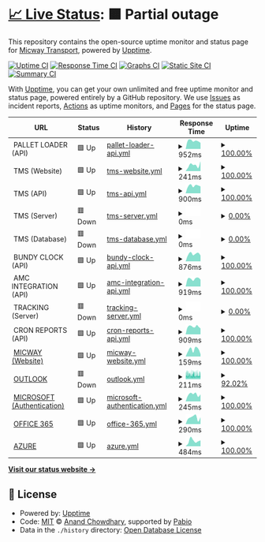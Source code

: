 # [📈 Live Status](https://status.micway.com.au): <!--live status--> **🟧 Partial outage**

This repository contains the open-source uptime monitor and status page for [Micway Transport](https://status.micway.com.au), powered by [Upptime](https://github.com/upptime/upptime).

[![Uptime CI](https://github.com/micway/healthcheck/workflows/Uptime%20CI/badge.svg)](https://github.com/micway/healthcheck/actions?query=workflow%3A%22Uptime+CI%22)
[![Response Time CI](https://github.com/micway/healthcheck/workflows/Response%20Time%20CI/badge.svg)](https://github.com/micway/healthcheck/actions?query=workflow%3A%22Response+Time+CI%22)
[![Graphs CI](https://github.com/micway/healthcheck/workflows/Graphs%20CI/badge.svg)](https://github.com/micway/healthcheck/actions?query=workflow%3A%22Graphs+CI%22)
[![Static Site CI](https://github.com/micway/healthcheck/workflows/Static%20Site%20CI/badge.svg)](https://github.com/micway/healthcheck/actions?query=workflow%3A%22Static+Site+CI%22)
[![Summary CI](https://github.com/micway/healthcheck/workflows/Summary%20CI/badge.svg)](https://github.com/micway/healthcheck/actions?query=workflow%3A%22Summary+CI%22)

With [Upptime](https://upptime.js.org), you can get your own unlimited and free uptime monitor and status page, powered entirely by a GitHub repository. We use [Issues](https://github.com/micway/healthcheck/issues) as incident reports, [Actions](https://github.com/micway/healthcheck/actions) as uptime monitors, and [Pages](https://status.micway.com.au) for the status page.

<!--start: status pages-->
<!-- This summary is generated by Upptime (https://github.com/upptime/upptime) -->
<!-- Do not edit this manually, your changes will be overwritten -->
<!-- prettier-ignore -->
| URL | Status | History | Response Time | Uptime |
| --- | ------ | ------- | ------------- | ------ |
| <img alt="" src="https://icons.duckduckgo.com/ip3/null.ico" height="13"> PALLET LOADER (API) | 🟩 Up | [pallet-loader-api.yml](https://github.com/micway/healthcheck/commits/HEAD/history/pallet-loader-api.yml) | <details><summary><img alt="Response time graph" src="./graphs/pallet-loader-api/response-time-week.png" height="20"> 952ms</summary><br><a href="https://status.micway.com.au/history/pallet-loader-api"><img alt="Response time 1202" src="https://img.shields.io/endpoint?url=https%3A%2F%2Fraw.githubusercontent.com%2Fmicway%2Fhealthcheck%2FHEAD%2Fapi%2Fpallet-loader-api%2Fresponse-time.json"></a><br><a href="https://status.micway.com.au/history/pallet-loader-api"><img alt="24-hour response time 723" src="https://img.shields.io/endpoint?url=https%3A%2F%2Fraw.githubusercontent.com%2Fmicway%2Fhealthcheck%2FHEAD%2Fapi%2Fpallet-loader-api%2Fresponse-time-day.json"></a><br><a href="https://status.micway.com.au/history/pallet-loader-api"><img alt="7-day response time 952" src="https://img.shields.io/endpoint?url=https%3A%2F%2Fraw.githubusercontent.com%2Fmicway%2Fhealthcheck%2FHEAD%2Fapi%2Fpallet-loader-api%2Fresponse-time-week.json"></a><br><a href="https://status.micway.com.au/history/pallet-loader-api"><img alt="30-day response time 941" src="https://img.shields.io/endpoint?url=https%3A%2F%2Fraw.githubusercontent.com%2Fmicway%2Fhealthcheck%2FHEAD%2Fapi%2Fpallet-loader-api%2Fresponse-time-month.json"></a><br><a href="https://status.micway.com.au/history/pallet-loader-api"><img alt="1-year response time 1202" src="https://img.shields.io/endpoint?url=https%3A%2F%2Fraw.githubusercontent.com%2Fmicway%2Fhealthcheck%2FHEAD%2Fapi%2Fpallet-loader-api%2Fresponse-time-year.json"></a></details> | <details><summary><a href="https://status.micway.com.au/history/pallet-loader-api">100.00%</a></summary><a href="https://status.micway.com.au/history/pallet-loader-api"><img alt="All-time uptime 100.00%" src="https://img.shields.io/endpoint?url=https%3A%2F%2Fraw.githubusercontent.com%2Fmicway%2Fhealthcheck%2FHEAD%2Fapi%2Fpallet-loader-api%2Fuptime.json"></a><br><a href="https://status.micway.com.au/history/pallet-loader-api"><img alt="24-hour uptime 100.00%" src="https://img.shields.io/endpoint?url=https%3A%2F%2Fraw.githubusercontent.com%2Fmicway%2Fhealthcheck%2FHEAD%2Fapi%2Fpallet-loader-api%2Fuptime-day.json"></a><br><a href="https://status.micway.com.au/history/pallet-loader-api"><img alt="7-day uptime 100.00%" src="https://img.shields.io/endpoint?url=https%3A%2F%2Fraw.githubusercontent.com%2Fmicway%2Fhealthcheck%2FHEAD%2Fapi%2Fpallet-loader-api%2Fuptime-week.json"></a><br><a href="https://status.micway.com.au/history/pallet-loader-api"><img alt="30-day uptime 100.00%" src="https://img.shields.io/endpoint?url=https%3A%2F%2Fraw.githubusercontent.com%2Fmicway%2Fhealthcheck%2FHEAD%2Fapi%2Fpallet-loader-api%2Fuptime-month.json"></a><br><a href="https://status.micway.com.au/history/pallet-loader-api"><img alt="1-year uptime 100.00%" src="https://img.shields.io/endpoint?url=https%3A%2F%2Fraw.githubusercontent.com%2Fmicway%2Fhealthcheck%2FHEAD%2Fapi%2Fpallet-loader-api%2Fuptime-year.json"></a></details>
| <img alt="" src="https://icons.duckduckgo.com/ip3/null.ico" height="13"> TMS (Website) | 🟩 Up | [tms-website.yml](https://github.com/micway/healthcheck/commits/HEAD/history/tms-website.yml) | <details><summary><img alt="Response time graph" src="./graphs/tms-website/response-time-week.png" height="20"> 241ms</summary><br><a href="https://status.micway.com.au/history/tms-website"><img alt="Response time 231" src="https://img.shields.io/endpoint?url=https%3A%2F%2Fraw.githubusercontent.com%2Fmicway%2Fhealthcheck%2FHEAD%2Fapi%2Ftms-website%2Fresponse-time.json"></a><br><a href="https://status.micway.com.au/history/tms-website"><img alt="24-hour response time 389" src="https://img.shields.io/endpoint?url=https%3A%2F%2Fraw.githubusercontent.com%2Fmicway%2Fhealthcheck%2FHEAD%2Fapi%2Ftms-website%2Fresponse-time-day.json"></a><br><a href="https://status.micway.com.au/history/tms-website"><img alt="7-day response time 241" src="https://img.shields.io/endpoint?url=https%3A%2F%2Fraw.githubusercontent.com%2Fmicway%2Fhealthcheck%2FHEAD%2Fapi%2Ftms-website%2Fresponse-time-week.json"></a><br><a href="https://status.micway.com.au/history/tms-website"><img alt="30-day response time 225" src="https://img.shields.io/endpoint?url=https%3A%2F%2Fraw.githubusercontent.com%2Fmicway%2Fhealthcheck%2FHEAD%2Fapi%2Ftms-website%2Fresponse-time-month.json"></a><br><a href="https://status.micway.com.au/history/tms-website"><img alt="1-year response time 231" src="https://img.shields.io/endpoint?url=https%3A%2F%2Fraw.githubusercontent.com%2Fmicway%2Fhealthcheck%2FHEAD%2Fapi%2Ftms-website%2Fresponse-time-year.json"></a></details> | <details><summary><a href="https://status.micway.com.au/history/tms-website">100.00%</a></summary><a href="https://status.micway.com.au/history/tms-website"><img alt="All-time uptime 100.00%" src="https://img.shields.io/endpoint?url=https%3A%2F%2Fraw.githubusercontent.com%2Fmicway%2Fhealthcheck%2FHEAD%2Fapi%2Ftms-website%2Fuptime.json"></a><br><a href="https://status.micway.com.au/history/tms-website"><img alt="24-hour uptime 100.00%" src="https://img.shields.io/endpoint?url=https%3A%2F%2Fraw.githubusercontent.com%2Fmicway%2Fhealthcheck%2FHEAD%2Fapi%2Ftms-website%2Fuptime-day.json"></a><br><a href="https://status.micway.com.au/history/tms-website"><img alt="7-day uptime 100.00%" src="https://img.shields.io/endpoint?url=https%3A%2F%2Fraw.githubusercontent.com%2Fmicway%2Fhealthcheck%2FHEAD%2Fapi%2Ftms-website%2Fuptime-week.json"></a><br><a href="https://status.micway.com.au/history/tms-website"><img alt="30-day uptime 100.00%" src="https://img.shields.io/endpoint?url=https%3A%2F%2Fraw.githubusercontent.com%2Fmicway%2Fhealthcheck%2FHEAD%2Fapi%2Ftms-website%2Fuptime-month.json"></a><br><a href="https://status.micway.com.au/history/tms-website"><img alt="1-year uptime 100.00%" src="https://img.shields.io/endpoint?url=https%3A%2F%2Fraw.githubusercontent.com%2Fmicway%2Fhealthcheck%2FHEAD%2Fapi%2Ftms-website%2Fuptime-year.json"></a></details>
| <img alt="" src="https://icons.duckduckgo.com/ip3/null.ico" height="13"> TMS (API) | 🟩 Up | [tms-api.yml](https://github.com/micway/healthcheck/commits/HEAD/history/tms-api.yml) | <details><summary><img alt="Response time graph" src="./graphs/tms-api/response-time-week.png" height="20"> 900ms</summary><br><a href="https://status.micway.com.au/history/tms-api"><img alt="Response time 1113" src="https://img.shields.io/endpoint?url=https%3A%2F%2Fraw.githubusercontent.com%2Fmicway%2Fhealthcheck%2FHEAD%2Fapi%2Ftms-api%2Fresponse-time.json"></a><br><a href="https://status.micway.com.au/history/tms-api"><img alt="24-hour response time 825" src="https://img.shields.io/endpoint?url=https%3A%2F%2Fraw.githubusercontent.com%2Fmicway%2Fhealthcheck%2FHEAD%2Fapi%2Ftms-api%2Fresponse-time-day.json"></a><br><a href="https://status.micway.com.au/history/tms-api"><img alt="7-day response time 900" src="https://img.shields.io/endpoint?url=https%3A%2F%2Fraw.githubusercontent.com%2Fmicway%2Fhealthcheck%2FHEAD%2Fapi%2Ftms-api%2Fresponse-time-week.json"></a><br><a href="https://status.micway.com.au/history/tms-api"><img alt="30-day response time 1076" src="https://img.shields.io/endpoint?url=https%3A%2F%2Fraw.githubusercontent.com%2Fmicway%2Fhealthcheck%2FHEAD%2Fapi%2Ftms-api%2Fresponse-time-month.json"></a><br><a href="https://status.micway.com.au/history/tms-api"><img alt="1-year response time 1113" src="https://img.shields.io/endpoint?url=https%3A%2F%2Fraw.githubusercontent.com%2Fmicway%2Fhealthcheck%2FHEAD%2Fapi%2Ftms-api%2Fresponse-time-year.json"></a></details> | <details><summary><a href="https://status.micway.com.au/history/tms-api">100.00%</a></summary><a href="https://status.micway.com.au/history/tms-api"><img alt="All-time uptime 99.98%" src="https://img.shields.io/endpoint?url=https%3A%2F%2Fraw.githubusercontent.com%2Fmicway%2Fhealthcheck%2FHEAD%2Fapi%2Ftms-api%2Fuptime.json"></a><br><a href="https://status.micway.com.au/history/tms-api"><img alt="24-hour uptime 100.00%" src="https://img.shields.io/endpoint?url=https%3A%2F%2Fraw.githubusercontent.com%2Fmicway%2Fhealthcheck%2FHEAD%2Fapi%2Ftms-api%2Fuptime-day.json"></a><br><a href="https://status.micway.com.au/history/tms-api"><img alt="7-day uptime 100.00%" src="https://img.shields.io/endpoint?url=https%3A%2F%2Fraw.githubusercontent.com%2Fmicway%2Fhealthcheck%2FHEAD%2Fapi%2Ftms-api%2Fuptime-week.json"></a><br><a href="https://status.micway.com.au/history/tms-api"><img alt="30-day uptime 100.00%" src="https://img.shields.io/endpoint?url=https%3A%2F%2Fraw.githubusercontent.com%2Fmicway%2Fhealthcheck%2FHEAD%2Fapi%2Ftms-api%2Fuptime-month.json"></a><br><a href="https://status.micway.com.au/history/tms-api"><img alt="1-year uptime 99.98%" src="https://img.shields.io/endpoint?url=https%3A%2F%2Fraw.githubusercontent.com%2Fmicway%2Fhealthcheck%2FHEAD%2Fapi%2Ftms-api%2Fuptime-year.json"></a></details>
| <img alt="" src="https://icons.duckduckgo.com/ip3/null.ico" height="13"> TMS (Server) | 🟥 Down | [tms-server.yml](https://github.com/micway/healthcheck/commits/HEAD/history/tms-server.yml) | <details><summary><img alt="Response time graph" src="./graphs/tms-server/response-time-week.png" height="20"> 0ms</summary><br><a href="https://status.micway.com.au/history/tms-server"><img alt="Response time 0" src="https://img.shields.io/endpoint?url=https%3A%2F%2Fraw.githubusercontent.com%2Fmicway%2Fhealthcheck%2FHEAD%2Fapi%2Ftms-server%2Fresponse-time.json"></a><br><a href="https://status.micway.com.au/history/tms-server"><img alt="24-hour response time 0" src="https://img.shields.io/endpoint?url=https%3A%2F%2Fraw.githubusercontent.com%2Fmicway%2Fhealthcheck%2FHEAD%2Fapi%2Ftms-server%2Fresponse-time-day.json"></a><br><a href="https://status.micway.com.au/history/tms-server"><img alt="7-day response time 0" src="https://img.shields.io/endpoint?url=https%3A%2F%2Fraw.githubusercontent.com%2Fmicway%2Fhealthcheck%2FHEAD%2Fapi%2Ftms-server%2Fresponse-time-week.json"></a><br><a href="https://status.micway.com.au/history/tms-server"><img alt="30-day response time 0" src="https://img.shields.io/endpoint?url=https%3A%2F%2Fraw.githubusercontent.com%2Fmicway%2Fhealthcheck%2FHEAD%2Fapi%2Ftms-server%2Fresponse-time-month.json"></a><br><a href="https://status.micway.com.au/history/tms-server"><img alt="1-year response time 0" src="https://img.shields.io/endpoint?url=https%3A%2F%2Fraw.githubusercontent.com%2Fmicway%2Fhealthcheck%2FHEAD%2Fapi%2Ftms-server%2Fresponse-time-year.json"></a></details> | <details><summary><a href="https://status.micway.com.au/history/tms-server">0.00%</a></summary><a href="https://status.micway.com.au/history/tms-server"><img alt="All-time uptime 0.00%" src="https://img.shields.io/endpoint?url=https%3A%2F%2Fraw.githubusercontent.com%2Fmicway%2Fhealthcheck%2FHEAD%2Fapi%2Ftms-server%2Fuptime.json"></a><br><a href="https://status.micway.com.au/history/tms-server"><img alt="24-hour uptime 0.00%" src="https://img.shields.io/endpoint?url=https%3A%2F%2Fraw.githubusercontent.com%2Fmicway%2Fhealthcheck%2FHEAD%2Fapi%2Ftms-server%2Fuptime-day.json"></a><br><a href="https://status.micway.com.au/history/tms-server"><img alt="7-day uptime 0.00%" src="https://img.shields.io/endpoint?url=https%3A%2F%2Fraw.githubusercontent.com%2Fmicway%2Fhealthcheck%2FHEAD%2Fapi%2Ftms-server%2Fuptime-week.json"></a><br><a href="https://status.micway.com.au/history/tms-server"><img alt="30-day uptime 0.00%" src="https://img.shields.io/endpoint?url=https%3A%2F%2Fraw.githubusercontent.com%2Fmicway%2Fhealthcheck%2FHEAD%2Fapi%2Ftms-server%2Fuptime-month.json"></a><br><a href="https://status.micway.com.au/history/tms-server"><img alt="1-year uptime 0.00%" src="https://img.shields.io/endpoint?url=https%3A%2F%2Fraw.githubusercontent.com%2Fmicway%2Fhealthcheck%2FHEAD%2Fapi%2Ftms-server%2Fuptime-year.json"></a></details>
| <img alt="" src="https://icons.duckduckgo.com/ip3/null.ico" height="13"> TMS (Database) | 🟥 Down | [tms-database.yml](https://github.com/micway/healthcheck/commits/HEAD/history/tms-database.yml) | <details><summary><img alt="Response time graph" src="./graphs/tms-database/response-time-week.png" height="20"> 0ms</summary><br><a href="https://status.micway.com.au/history/tms-database"><img alt="Response time 0" src="https://img.shields.io/endpoint?url=https%3A%2F%2Fraw.githubusercontent.com%2Fmicway%2Fhealthcheck%2FHEAD%2Fapi%2Ftms-database%2Fresponse-time.json"></a><br><a href="https://status.micway.com.au/history/tms-database"><img alt="24-hour response time 0" src="https://img.shields.io/endpoint?url=https%3A%2F%2Fraw.githubusercontent.com%2Fmicway%2Fhealthcheck%2FHEAD%2Fapi%2Ftms-database%2Fresponse-time-day.json"></a><br><a href="https://status.micway.com.au/history/tms-database"><img alt="7-day response time 0" src="https://img.shields.io/endpoint?url=https%3A%2F%2Fraw.githubusercontent.com%2Fmicway%2Fhealthcheck%2FHEAD%2Fapi%2Ftms-database%2Fresponse-time-week.json"></a><br><a href="https://status.micway.com.au/history/tms-database"><img alt="30-day response time 0" src="https://img.shields.io/endpoint?url=https%3A%2F%2Fraw.githubusercontent.com%2Fmicway%2Fhealthcheck%2FHEAD%2Fapi%2Ftms-database%2Fresponse-time-month.json"></a><br><a href="https://status.micway.com.au/history/tms-database"><img alt="1-year response time 0" src="https://img.shields.io/endpoint?url=https%3A%2F%2Fraw.githubusercontent.com%2Fmicway%2Fhealthcheck%2FHEAD%2Fapi%2Ftms-database%2Fresponse-time-year.json"></a></details> | <details><summary><a href="https://status.micway.com.au/history/tms-database">0.00%</a></summary><a href="https://status.micway.com.au/history/tms-database"><img alt="All-time uptime 0.00%" src="https://img.shields.io/endpoint?url=https%3A%2F%2Fraw.githubusercontent.com%2Fmicway%2Fhealthcheck%2FHEAD%2Fapi%2Ftms-database%2Fuptime.json"></a><br><a href="https://status.micway.com.au/history/tms-database"><img alt="24-hour uptime 0.00%" src="https://img.shields.io/endpoint?url=https%3A%2F%2Fraw.githubusercontent.com%2Fmicway%2Fhealthcheck%2FHEAD%2Fapi%2Ftms-database%2Fuptime-day.json"></a><br><a href="https://status.micway.com.au/history/tms-database"><img alt="7-day uptime 0.00%" src="https://img.shields.io/endpoint?url=https%3A%2F%2Fraw.githubusercontent.com%2Fmicway%2Fhealthcheck%2FHEAD%2Fapi%2Ftms-database%2Fuptime-week.json"></a><br><a href="https://status.micway.com.au/history/tms-database"><img alt="30-day uptime 0.00%" src="https://img.shields.io/endpoint?url=https%3A%2F%2Fraw.githubusercontent.com%2Fmicway%2Fhealthcheck%2FHEAD%2Fapi%2Ftms-database%2Fuptime-month.json"></a><br><a href="https://status.micway.com.au/history/tms-database"><img alt="1-year uptime 0.00%" src="https://img.shields.io/endpoint?url=https%3A%2F%2Fraw.githubusercontent.com%2Fmicway%2Fhealthcheck%2FHEAD%2Fapi%2Ftms-database%2Fuptime-year.json"></a></details>
| <img alt="" src="https://icons.duckduckgo.com/ip3/null.ico" height="13"> BUNDY CLOCK (API) | 🟩 Up | [bundy-clock-api.yml](https://github.com/micway/healthcheck/commits/HEAD/history/bundy-clock-api.yml) | <details><summary><img alt="Response time graph" src="./graphs/bundy-clock-api/response-time-week.png" height="20"> 876ms</summary><br><a href="https://status.micway.com.au/history/bundy-clock-api"><img alt="Response time 927" src="https://img.shields.io/endpoint?url=https%3A%2F%2Fraw.githubusercontent.com%2Fmicway%2Fhealthcheck%2FHEAD%2Fapi%2Fbundy-clock-api%2Fresponse-time.json"></a><br><a href="https://status.micway.com.au/history/bundy-clock-api"><img alt="24-hour response time 697" src="https://img.shields.io/endpoint?url=https%3A%2F%2Fraw.githubusercontent.com%2Fmicway%2Fhealthcheck%2FHEAD%2Fapi%2Fbundy-clock-api%2Fresponse-time-day.json"></a><br><a href="https://status.micway.com.au/history/bundy-clock-api"><img alt="7-day response time 876" src="https://img.shields.io/endpoint?url=https%3A%2F%2Fraw.githubusercontent.com%2Fmicway%2Fhealthcheck%2FHEAD%2Fapi%2Fbundy-clock-api%2Fresponse-time-week.json"></a><br><a href="https://status.micway.com.au/history/bundy-clock-api"><img alt="30-day response time 918" src="https://img.shields.io/endpoint?url=https%3A%2F%2Fraw.githubusercontent.com%2Fmicway%2Fhealthcheck%2FHEAD%2Fapi%2Fbundy-clock-api%2Fresponse-time-month.json"></a><br><a href="https://status.micway.com.au/history/bundy-clock-api"><img alt="1-year response time 927" src="https://img.shields.io/endpoint?url=https%3A%2F%2Fraw.githubusercontent.com%2Fmicway%2Fhealthcheck%2FHEAD%2Fapi%2Fbundy-clock-api%2Fresponse-time-year.json"></a></details> | <details><summary><a href="https://status.micway.com.au/history/bundy-clock-api">100.00%</a></summary><a href="https://status.micway.com.au/history/bundy-clock-api"><img alt="All-time uptime 100.00%" src="https://img.shields.io/endpoint?url=https%3A%2F%2Fraw.githubusercontent.com%2Fmicway%2Fhealthcheck%2FHEAD%2Fapi%2Fbundy-clock-api%2Fuptime.json"></a><br><a href="https://status.micway.com.au/history/bundy-clock-api"><img alt="24-hour uptime 100.00%" src="https://img.shields.io/endpoint?url=https%3A%2F%2Fraw.githubusercontent.com%2Fmicway%2Fhealthcheck%2FHEAD%2Fapi%2Fbundy-clock-api%2Fuptime-day.json"></a><br><a href="https://status.micway.com.au/history/bundy-clock-api"><img alt="7-day uptime 100.00%" src="https://img.shields.io/endpoint?url=https%3A%2F%2Fraw.githubusercontent.com%2Fmicway%2Fhealthcheck%2FHEAD%2Fapi%2Fbundy-clock-api%2Fuptime-week.json"></a><br><a href="https://status.micway.com.au/history/bundy-clock-api"><img alt="30-day uptime 100.00%" src="https://img.shields.io/endpoint?url=https%3A%2F%2Fraw.githubusercontent.com%2Fmicway%2Fhealthcheck%2FHEAD%2Fapi%2Fbundy-clock-api%2Fuptime-month.json"></a><br><a href="https://status.micway.com.au/history/bundy-clock-api"><img alt="1-year uptime 100.00%" src="https://img.shields.io/endpoint?url=https%3A%2F%2Fraw.githubusercontent.com%2Fmicway%2Fhealthcheck%2FHEAD%2Fapi%2Fbundy-clock-api%2Fuptime-year.json"></a></details>
| <img alt="" src="https://icons.duckduckgo.com/ip3/null.ico" height="13"> AMC INTEGRATION (API) | 🟩 Up | [amc-integration-api.yml](https://github.com/micway/healthcheck/commits/HEAD/history/amc-integration-api.yml) | <details><summary><img alt="Response time graph" src="./graphs/amc-integration-api/response-time-week.png" height="20"> 919ms</summary><br><a href="https://status.micway.com.au/history/amc-integration-api"><img alt="Response time 1055" src="https://img.shields.io/endpoint?url=https%3A%2F%2Fraw.githubusercontent.com%2Fmicway%2Fhealthcheck%2FHEAD%2Fapi%2Famc-integration-api%2Fresponse-time.json"></a><br><a href="https://status.micway.com.au/history/amc-integration-api"><img alt="24-hour response time 817" src="https://img.shields.io/endpoint?url=https%3A%2F%2Fraw.githubusercontent.com%2Fmicway%2Fhealthcheck%2FHEAD%2Fapi%2Famc-integration-api%2Fresponse-time-day.json"></a><br><a href="https://status.micway.com.au/history/amc-integration-api"><img alt="7-day response time 919" src="https://img.shields.io/endpoint?url=https%3A%2F%2Fraw.githubusercontent.com%2Fmicway%2Fhealthcheck%2FHEAD%2Fapi%2Famc-integration-api%2Fresponse-time-week.json"></a><br><a href="https://status.micway.com.au/history/amc-integration-api"><img alt="30-day response time 964" src="https://img.shields.io/endpoint?url=https%3A%2F%2Fraw.githubusercontent.com%2Fmicway%2Fhealthcheck%2FHEAD%2Fapi%2Famc-integration-api%2Fresponse-time-month.json"></a><br><a href="https://status.micway.com.au/history/amc-integration-api"><img alt="1-year response time 1055" src="https://img.shields.io/endpoint?url=https%3A%2F%2Fraw.githubusercontent.com%2Fmicway%2Fhealthcheck%2FHEAD%2Fapi%2Famc-integration-api%2Fresponse-time-year.json"></a></details> | <details><summary><a href="https://status.micway.com.au/history/amc-integration-api">100.00%</a></summary><a href="https://status.micway.com.au/history/amc-integration-api"><img alt="All-time uptime 99.93%" src="https://img.shields.io/endpoint?url=https%3A%2F%2Fraw.githubusercontent.com%2Fmicway%2Fhealthcheck%2FHEAD%2Fapi%2Famc-integration-api%2Fuptime.json"></a><br><a href="https://status.micway.com.au/history/amc-integration-api"><img alt="24-hour uptime 100.00%" src="https://img.shields.io/endpoint?url=https%3A%2F%2Fraw.githubusercontent.com%2Fmicway%2Fhealthcheck%2FHEAD%2Fapi%2Famc-integration-api%2Fuptime-day.json"></a><br><a href="https://status.micway.com.au/history/amc-integration-api"><img alt="7-day uptime 100.00%" src="https://img.shields.io/endpoint?url=https%3A%2F%2Fraw.githubusercontent.com%2Fmicway%2Fhealthcheck%2FHEAD%2Fapi%2Famc-integration-api%2Fuptime-week.json"></a><br><a href="https://status.micway.com.au/history/amc-integration-api"><img alt="30-day uptime 100.00%" src="https://img.shields.io/endpoint?url=https%3A%2F%2Fraw.githubusercontent.com%2Fmicway%2Fhealthcheck%2FHEAD%2Fapi%2Famc-integration-api%2Fuptime-month.json"></a><br><a href="https://status.micway.com.au/history/amc-integration-api"><img alt="1-year uptime 99.93%" src="https://img.shields.io/endpoint?url=https%3A%2F%2Fraw.githubusercontent.com%2Fmicway%2Fhealthcheck%2FHEAD%2Fapi%2Famc-integration-api%2Fuptime-year.json"></a></details>
| <img alt="" src="https://icons.duckduckgo.com/ip3/null.ico" height="13"> TRACKING (Server) | 🟥 Down | [tracking-server.yml](https://github.com/micway/healthcheck/commits/HEAD/history/tracking-server.yml) | <details><summary><img alt="Response time graph" src="./graphs/tracking-server/response-time-week.png" height="20"> 0ms</summary><br><a href="https://status.micway.com.au/history/tracking-server"><img alt="Response time 0" src="https://img.shields.io/endpoint?url=https%3A%2F%2Fraw.githubusercontent.com%2Fmicway%2Fhealthcheck%2FHEAD%2Fapi%2Ftracking-server%2Fresponse-time.json"></a><br><a href="https://status.micway.com.au/history/tracking-server"><img alt="24-hour response time 0" src="https://img.shields.io/endpoint?url=https%3A%2F%2Fraw.githubusercontent.com%2Fmicway%2Fhealthcheck%2FHEAD%2Fapi%2Ftracking-server%2Fresponse-time-day.json"></a><br><a href="https://status.micway.com.au/history/tracking-server"><img alt="7-day response time 0" src="https://img.shields.io/endpoint?url=https%3A%2F%2Fraw.githubusercontent.com%2Fmicway%2Fhealthcheck%2FHEAD%2Fapi%2Ftracking-server%2Fresponse-time-week.json"></a><br><a href="https://status.micway.com.au/history/tracking-server"><img alt="30-day response time 0" src="https://img.shields.io/endpoint?url=https%3A%2F%2Fraw.githubusercontent.com%2Fmicway%2Fhealthcheck%2FHEAD%2Fapi%2Ftracking-server%2Fresponse-time-month.json"></a><br><a href="https://status.micway.com.au/history/tracking-server"><img alt="1-year response time 0" src="https://img.shields.io/endpoint?url=https%3A%2F%2Fraw.githubusercontent.com%2Fmicway%2Fhealthcheck%2FHEAD%2Fapi%2Ftracking-server%2Fresponse-time-year.json"></a></details> | <details><summary><a href="https://status.micway.com.au/history/tracking-server">0.00%</a></summary><a href="https://status.micway.com.au/history/tracking-server"><img alt="All-time uptime 0.00%" src="https://img.shields.io/endpoint?url=https%3A%2F%2Fraw.githubusercontent.com%2Fmicway%2Fhealthcheck%2FHEAD%2Fapi%2Ftracking-server%2Fuptime.json"></a><br><a href="https://status.micway.com.au/history/tracking-server"><img alt="24-hour uptime 0.00%" src="https://img.shields.io/endpoint?url=https%3A%2F%2Fraw.githubusercontent.com%2Fmicway%2Fhealthcheck%2FHEAD%2Fapi%2Ftracking-server%2Fuptime-day.json"></a><br><a href="https://status.micway.com.au/history/tracking-server"><img alt="7-day uptime 0.00%" src="https://img.shields.io/endpoint?url=https%3A%2F%2Fraw.githubusercontent.com%2Fmicway%2Fhealthcheck%2FHEAD%2Fapi%2Ftracking-server%2Fuptime-week.json"></a><br><a href="https://status.micway.com.au/history/tracking-server"><img alt="30-day uptime 0.00%" src="https://img.shields.io/endpoint?url=https%3A%2F%2Fraw.githubusercontent.com%2Fmicway%2Fhealthcheck%2FHEAD%2Fapi%2Ftracking-server%2Fuptime-month.json"></a><br><a href="https://status.micway.com.au/history/tracking-server"><img alt="1-year uptime 0.00%" src="https://img.shields.io/endpoint?url=https%3A%2F%2Fraw.githubusercontent.com%2Fmicway%2Fhealthcheck%2FHEAD%2Fapi%2Ftracking-server%2Fuptime-year.json"></a></details>
| <img alt="" src="https://icons.duckduckgo.com/ip3/null.ico" height="13"> CRON REPORTS (API) | 🟩 Up | [cron-reports-api.yml](https://github.com/micway/healthcheck/commits/HEAD/history/cron-reports-api.yml) | <details><summary><img alt="Response time graph" src="./graphs/cron-reports-api/response-time-week.png" height="20"> 909ms</summary><br><a href="https://status.micway.com.au/history/cron-reports-api"><img alt="Response time 922" src="https://img.shields.io/endpoint?url=https%3A%2F%2Fraw.githubusercontent.com%2Fmicway%2Fhealthcheck%2FHEAD%2Fapi%2Fcron-reports-api%2Fresponse-time.json"></a><br><a href="https://status.micway.com.au/history/cron-reports-api"><img alt="24-hour response time 700" src="https://img.shields.io/endpoint?url=https%3A%2F%2Fraw.githubusercontent.com%2Fmicway%2Fhealthcheck%2FHEAD%2Fapi%2Fcron-reports-api%2Fresponse-time-day.json"></a><br><a href="https://status.micway.com.au/history/cron-reports-api"><img alt="7-day response time 909" src="https://img.shields.io/endpoint?url=https%3A%2F%2Fraw.githubusercontent.com%2Fmicway%2Fhealthcheck%2FHEAD%2Fapi%2Fcron-reports-api%2Fresponse-time-week.json"></a><br><a href="https://status.micway.com.au/history/cron-reports-api"><img alt="30-day response time 903" src="https://img.shields.io/endpoint?url=https%3A%2F%2Fraw.githubusercontent.com%2Fmicway%2Fhealthcheck%2FHEAD%2Fapi%2Fcron-reports-api%2Fresponse-time-month.json"></a><br><a href="https://status.micway.com.au/history/cron-reports-api"><img alt="1-year response time 922" src="https://img.shields.io/endpoint?url=https%3A%2F%2Fraw.githubusercontent.com%2Fmicway%2Fhealthcheck%2FHEAD%2Fapi%2Fcron-reports-api%2Fresponse-time-year.json"></a></details> | <details><summary><a href="https://status.micway.com.au/history/cron-reports-api">100.00%</a></summary><a href="https://status.micway.com.au/history/cron-reports-api"><img alt="All-time uptime 100.00%" src="https://img.shields.io/endpoint?url=https%3A%2F%2Fraw.githubusercontent.com%2Fmicway%2Fhealthcheck%2FHEAD%2Fapi%2Fcron-reports-api%2Fuptime.json"></a><br><a href="https://status.micway.com.au/history/cron-reports-api"><img alt="24-hour uptime 100.00%" src="https://img.shields.io/endpoint?url=https%3A%2F%2Fraw.githubusercontent.com%2Fmicway%2Fhealthcheck%2FHEAD%2Fapi%2Fcron-reports-api%2Fuptime-day.json"></a><br><a href="https://status.micway.com.au/history/cron-reports-api"><img alt="7-day uptime 100.00%" src="https://img.shields.io/endpoint?url=https%3A%2F%2Fraw.githubusercontent.com%2Fmicway%2Fhealthcheck%2FHEAD%2Fapi%2Fcron-reports-api%2Fuptime-week.json"></a><br><a href="https://status.micway.com.au/history/cron-reports-api"><img alt="30-day uptime 100.00%" src="https://img.shields.io/endpoint?url=https%3A%2F%2Fraw.githubusercontent.com%2Fmicway%2Fhealthcheck%2FHEAD%2Fapi%2Fcron-reports-api%2Fuptime-month.json"></a><br><a href="https://status.micway.com.au/history/cron-reports-api"><img alt="1-year uptime 100.00%" src="https://img.shields.io/endpoint?url=https%3A%2F%2Fraw.githubusercontent.com%2Fmicway%2Fhealthcheck%2FHEAD%2Fapi%2Fcron-reports-api%2Fuptime-year.json"></a></details>
| <img alt="" src="https://icons.duckduckgo.com/ip3/www.micway.com.au.ico" height="13"> [MICWAY (Website)](https://www.micway.com.au) | 🟩 Up | [micway-website.yml](https://github.com/micway/healthcheck/commits/HEAD/history/micway-website.yml) | <details><summary><img alt="Response time graph" src="./graphs/micway-website/response-time-week.png" height="20"> 159ms</summary><br><a href="https://status.micway.com.au/history/micway-website"><img alt="Response time 144" src="https://img.shields.io/endpoint?url=https%3A%2F%2Fraw.githubusercontent.com%2Fmicway%2Fhealthcheck%2FHEAD%2Fapi%2Fmicway-website%2Fresponse-time.json"></a><br><a href="https://status.micway.com.au/history/micway-website"><img alt="24-hour response time 54" src="https://img.shields.io/endpoint?url=https%3A%2F%2Fraw.githubusercontent.com%2Fmicway%2Fhealthcheck%2FHEAD%2Fapi%2Fmicway-website%2Fresponse-time-day.json"></a><br><a href="https://status.micway.com.au/history/micway-website"><img alt="7-day response time 159" src="https://img.shields.io/endpoint?url=https%3A%2F%2Fraw.githubusercontent.com%2Fmicway%2Fhealthcheck%2FHEAD%2Fapi%2Fmicway-website%2Fresponse-time-week.json"></a><br><a href="https://status.micway.com.au/history/micway-website"><img alt="30-day response time 182" src="https://img.shields.io/endpoint?url=https%3A%2F%2Fraw.githubusercontent.com%2Fmicway%2Fhealthcheck%2FHEAD%2Fapi%2Fmicway-website%2Fresponse-time-month.json"></a><br><a href="https://status.micway.com.au/history/micway-website"><img alt="1-year response time 144" src="https://img.shields.io/endpoint?url=https%3A%2F%2Fraw.githubusercontent.com%2Fmicway%2Fhealthcheck%2FHEAD%2Fapi%2Fmicway-website%2Fresponse-time-year.json"></a></details> | <details><summary><a href="https://status.micway.com.au/history/micway-website">100.00%</a></summary><a href="https://status.micway.com.au/history/micway-website"><img alt="All-time uptime 100.00%" src="https://img.shields.io/endpoint?url=https%3A%2F%2Fraw.githubusercontent.com%2Fmicway%2Fhealthcheck%2FHEAD%2Fapi%2Fmicway-website%2Fuptime.json"></a><br><a href="https://status.micway.com.au/history/micway-website"><img alt="24-hour uptime 100.00%" src="https://img.shields.io/endpoint?url=https%3A%2F%2Fraw.githubusercontent.com%2Fmicway%2Fhealthcheck%2FHEAD%2Fapi%2Fmicway-website%2Fuptime-day.json"></a><br><a href="https://status.micway.com.au/history/micway-website"><img alt="7-day uptime 100.00%" src="https://img.shields.io/endpoint?url=https%3A%2F%2Fraw.githubusercontent.com%2Fmicway%2Fhealthcheck%2FHEAD%2Fapi%2Fmicway-website%2Fuptime-week.json"></a><br><a href="https://status.micway.com.au/history/micway-website"><img alt="30-day uptime 100.00%" src="https://img.shields.io/endpoint?url=https%3A%2F%2Fraw.githubusercontent.com%2Fmicway%2Fhealthcheck%2FHEAD%2Fapi%2Fmicway-website%2Fuptime-month.json"></a><br><a href="https://status.micway.com.au/history/micway-website"><img alt="1-year uptime 100.00%" src="https://img.shields.io/endpoint?url=https%3A%2F%2Fraw.githubusercontent.com%2Fmicway%2Fhealthcheck%2FHEAD%2Fapi%2Fmicway-website%2Fuptime-year.json"></a></details>
| <img alt="" src="https://icons.duckduckgo.com/ip3/outlook.office365.com.ico" height="13"> [OUTLOOK](https://outlook.office365.com/owa/) | 🟥 Down | [outlook.yml](https://github.com/micway/healthcheck/commits/HEAD/history/outlook.yml) | <details><summary><img alt="Response time graph" src="./graphs/outlook/response-time-week.png" height="20"> 211ms</summary><br><a href="https://status.micway.com.au/history/outlook"><img alt="Response time 249" src="https://img.shields.io/endpoint?url=https%3A%2F%2Fraw.githubusercontent.com%2Fmicway%2Fhealthcheck%2FHEAD%2Fapi%2Foutlook%2Fresponse-time.json"></a><br><a href="https://status.micway.com.au/history/outlook"><img alt="24-hour response time 199" src="https://img.shields.io/endpoint?url=https%3A%2F%2Fraw.githubusercontent.com%2Fmicway%2Fhealthcheck%2FHEAD%2Fapi%2Foutlook%2Fresponse-time-day.json"></a><br><a href="https://status.micway.com.au/history/outlook"><img alt="7-day response time 211" src="https://img.shields.io/endpoint?url=https%3A%2F%2Fraw.githubusercontent.com%2Fmicway%2Fhealthcheck%2FHEAD%2Fapi%2Foutlook%2Fresponse-time-week.json"></a><br><a href="https://status.micway.com.au/history/outlook"><img alt="30-day response time 218" src="https://img.shields.io/endpoint?url=https%3A%2F%2Fraw.githubusercontent.com%2Fmicway%2Fhealthcheck%2FHEAD%2Fapi%2Foutlook%2Fresponse-time-month.json"></a><br><a href="https://status.micway.com.au/history/outlook"><img alt="1-year response time 249" src="https://img.shields.io/endpoint?url=https%3A%2F%2Fraw.githubusercontent.com%2Fmicway%2Fhealthcheck%2FHEAD%2Fapi%2Foutlook%2Fresponse-time-year.json"></a></details> | <details><summary><a href="https://status.micway.com.au/history/outlook">92.02%</a></summary><a href="https://status.micway.com.au/history/outlook"><img alt="All-time uptime 99.58%" src="https://img.shields.io/endpoint?url=https%3A%2F%2Fraw.githubusercontent.com%2Fmicway%2Fhealthcheck%2FHEAD%2Fapi%2Foutlook%2Fuptime.json"></a><br><a href="https://status.micway.com.au/history/outlook"><img alt="24-hour uptime 72.86%" src="https://img.shields.io/endpoint?url=https%3A%2F%2Fraw.githubusercontent.com%2Fmicway%2Fhealthcheck%2FHEAD%2Fapi%2Foutlook%2Fuptime-day.json"></a><br><a href="https://status.micway.com.au/history/outlook"><img alt="7-day uptime 92.02%" src="https://img.shields.io/endpoint?url=https%3A%2F%2Fraw.githubusercontent.com%2Fmicway%2Fhealthcheck%2FHEAD%2Fapi%2Foutlook%2Fuptime-week.json"></a><br><a href="https://status.micway.com.au/history/outlook"><img alt="30-day uptime 98.16%" src="https://img.shields.io/endpoint?url=https%3A%2F%2Fraw.githubusercontent.com%2Fmicway%2Fhealthcheck%2FHEAD%2Fapi%2Foutlook%2Fuptime-month.json"></a><br><a href="https://status.micway.com.au/history/outlook"><img alt="1-year uptime 99.58%" src="https://img.shields.io/endpoint?url=https%3A%2F%2Fraw.githubusercontent.com%2Fmicway%2Fhealthcheck%2FHEAD%2Fapi%2Foutlook%2Fuptime-year.json"></a></details>
| <img alt="" src="https://icons.duckduckgo.com/ip3/login.microsoftonline.com.ico" height="13"> [MICROSOFT (Authentication)](https://login.microsoftonline.com) | 🟩 Up | [microsoft-authentication.yml](https://github.com/micway/healthcheck/commits/HEAD/history/microsoft-authentication.yml) | <details><summary><img alt="Response time graph" src="./graphs/microsoft-authentication/response-time-week.png" height="20"> 245ms</summary><br><a href="https://status.micway.com.au/history/microsoft-authentication"><img alt="Response time 209" src="https://img.shields.io/endpoint?url=https%3A%2F%2Fraw.githubusercontent.com%2Fmicway%2Fhealthcheck%2FHEAD%2Fapi%2Fmicrosoft-authentication%2Fresponse-time.json"></a><br><a href="https://status.micway.com.au/history/microsoft-authentication"><img alt="24-hour response time 240" src="https://img.shields.io/endpoint?url=https%3A%2F%2Fraw.githubusercontent.com%2Fmicway%2Fhealthcheck%2FHEAD%2Fapi%2Fmicrosoft-authentication%2Fresponse-time-day.json"></a><br><a href="https://status.micway.com.au/history/microsoft-authentication"><img alt="7-day response time 245" src="https://img.shields.io/endpoint?url=https%3A%2F%2Fraw.githubusercontent.com%2Fmicway%2Fhealthcheck%2FHEAD%2Fapi%2Fmicrosoft-authentication%2Fresponse-time-week.json"></a><br><a href="https://status.micway.com.au/history/microsoft-authentication"><img alt="30-day response time 214" src="https://img.shields.io/endpoint?url=https%3A%2F%2Fraw.githubusercontent.com%2Fmicway%2Fhealthcheck%2FHEAD%2Fapi%2Fmicrosoft-authentication%2Fresponse-time-month.json"></a><br><a href="https://status.micway.com.au/history/microsoft-authentication"><img alt="1-year response time 209" src="https://img.shields.io/endpoint?url=https%3A%2F%2Fraw.githubusercontent.com%2Fmicway%2Fhealthcheck%2FHEAD%2Fapi%2Fmicrosoft-authentication%2Fresponse-time-year.json"></a></details> | <details><summary><a href="https://status.micway.com.au/history/microsoft-authentication">100.00%</a></summary><a href="https://status.micway.com.au/history/microsoft-authentication"><img alt="All-time uptime 100.00%" src="https://img.shields.io/endpoint?url=https%3A%2F%2Fraw.githubusercontent.com%2Fmicway%2Fhealthcheck%2FHEAD%2Fapi%2Fmicrosoft-authentication%2Fuptime.json"></a><br><a href="https://status.micway.com.au/history/microsoft-authentication"><img alt="24-hour uptime 100.00%" src="https://img.shields.io/endpoint?url=https%3A%2F%2Fraw.githubusercontent.com%2Fmicway%2Fhealthcheck%2FHEAD%2Fapi%2Fmicrosoft-authentication%2Fuptime-day.json"></a><br><a href="https://status.micway.com.au/history/microsoft-authentication"><img alt="7-day uptime 100.00%" src="https://img.shields.io/endpoint?url=https%3A%2F%2Fraw.githubusercontent.com%2Fmicway%2Fhealthcheck%2FHEAD%2Fapi%2Fmicrosoft-authentication%2Fuptime-week.json"></a><br><a href="https://status.micway.com.au/history/microsoft-authentication"><img alt="30-day uptime 100.00%" src="https://img.shields.io/endpoint?url=https%3A%2F%2Fraw.githubusercontent.com%2Fmicway%2Fhealthcheck%2FHEAD%2Fapi%2Fmicrosoft-authentication%2Fuptime-month.json"></a><br><a href="https://status.micway.com.au/history/microsoft-authentication"><img alt="1-year uptime 100.00%" src="https://img.shields.io/endpoint?url=https%3A%2F%2Fraw.githubusercontent.com%2Fmicway%2Fhealthcheck%2FHEAD%2Fapi%2Fmicrosoft-authentication%2Fuptime-year.json"></a></details>
| <img alt="" src="https://icons.duckduckgo.com/ip3/graph.microsoft.com.ico" height="13"> [OFFICE 365](https://graph.microsoft.com) | 🟩 Up | [office-365.yml](https://github.com/micway/healthcheck/commits/HEAD/history/office-365.yml) | <details><summary><img alt="Response time graph" src="./graphs/office-365/response-time-week.png" height="20"> 290ms</summary><br><a href="https://status.micway.com.au/history/office-365"><img alt="Response time 282" src="https://img.shields.io/endpoint?url=https%3A%2F%2Fraw.githubusercontent.com%2Fmicway%2Fhealthcheck%2FHEAD%2Fapi%2Foffice-365%2Fresponse-time.json"></a><br><a href="https://status.micway.com.au/history/office-365"><img alt="24-hour response time 297" src="https://img.shields.io/endpoint?url=https%3A%2F%2Fraw.githubusercontent.com%2Fmicway%2Fhealthcheck%2FHEAD%2Fapi%2Foffice-365%2Fresponse-time-day.json"></a><br><a href="https://status.micway.com.au/history/office-365"><img alt="7-day response time 290" src="https://img.shields.io/endpoint?url=https%3A%2F%2Fraw.githubusercontent.com%2Fmicway%2Fhealthcheck%2FHEAD%2Fapi%2Foffice-365%2Fresponse-time-week.json"></a><br><a href="https://status.micway.com.au/history/office-365"><img alt="30-day response time 289" src="https://img.shields.io/endpoint?url=https%3A%2F%2Fraw.githubusercontent.com%2Fmicway%2Fhealthcheck%2FHEAD%2Fapi%2Foffice-365%2Fresponse-time-month.json"></a><br><a href="https://status.micway.com.au/history/office-365"><img alt="1-year response time 282" src="https://img.shields.io/endpoint?url=https%3A%2F%2Fraw.githubusercontent.com%2Fmicway%2Fhealthcheck%2FHEAD%2Fapi%2Foffice-365%2Fresponse-time-year.json"></a></details> | <details><summary><a href="https://status.micway.com.au/history/office-365">100.00%</a></summary><a href="https://status.micway.com.au/history/office-365"><img alt="All-time uptime 100.00%" src="https://img.shields.io/endpoint?url=https%3A%2F%2Fraw.githubusercontent.com%2Fmicway%2Fhealthcheck%2FHEAD%2Fapi%2Foffice-365%2Fuptime.json"></a><br><a href="https://status.micway.com.au/history/office-365"><img alt="24-hour uptime 100.00%" src="https://img.shields.io/endpoint?url=https%3A%2F%2Fraw.githubusercontent.com%2Fmicway%2Fhealthcheck%2FHEAD%2Fapi%2Foffice-365%2Fuptime-day.json"></a><br><a href="https://status.micway.com.au/history/office-365"><img alt="7-day uptime 100.00%" src="https://img.shields.io/endpoint?url=https%3A%2F%2Fraw.githubusercontent.com%2Fmicway%2Fhealthcheck%2FHEAD%2Fapi%2Foffice-365%2Fuptime-week.json"></a><br><a href="https://status.micway.com.au/history/office-365"><img alt="30-day uptime 100.00%" src="https://img.shields.io/endpoint?url=https%3A%2F%2Fraw.githubusercontent.com%2Fmicway%2Fhealthcheck%2FHEAD%2Fapi%2Foffice-365%2Fuptime-month.json"></a><br><a href="https://status.micway.com.au/history/office-365"><img alt="1-year uptime 100.00%" src="https://img.shields.io/endpoint?url=https%3A%2F%2Fraw.githubusercontent.com%2Fmicway%2Fhealthcheck%2FHEAD%2Fapi%2Foffice-365%2Fuptime-year.json"></a></details>
| <img alt="" src="https://icons.duckduckgo.com/ip3/azure.status.microsoft.ico" height="13"> [AZURE](https://azure.status.microsoft) | 🟩 Up | [azure.yml](https://github.com/micway/healthcheck/commits/HEAD/history/azure.yml) | <details><summary><img alt="Response time graph" src="./graphs/azure/response-time-week.png" height="20"> 484ms</summary><br><a href="https://status.micway.com.au/history/azure"><img alt="Response time 478" src="https://img.shields.io/endpoint?url=https%3A%2F%2Fraw.githubusercontent.com%2Fmicway%2Fhealthcheck%2FHEAD%2Fapi%2Fazure%2Fresponse-time.json"></a><br><a href="https://status.micway.com.au/history/azure"><img alt="24-hour response time 525" src="https://img.shields.io/endpoint?url=https%3A%2F%2Fraw.githubusercontent.com%2Fmicway%2Fhealthcheck%2FHEAD%2Fapi%2Fazure%2Fresponse-time-day.json"></a><br><a href="https://status.micway.com.au/history/azure"><img alt="7-day response time 484" src="https://img.shields.io/endpoint?url=https%3A%2F%2Fraw.githubusercontent.com%2Fmicway%2Fhealthcheck%2FHEAD%2Fapi%2Fazure%2Fresponse-time-week.json"></a><br><a href="https://status.micway.com.au/history/azure"><img alt="30-day response time 442" src="https://img.shields.io/endpoint?url=https%3A%2F%2Fraw.githubusercontent.com%2Fmicway%2Fhealthcheck%2FHEAD%2Fapi%2Fazure%2Fresponse-time-month.json"></a><br><a href="https://status.micway.com.au/history/azure"><img alt="1-year response time 478" src="https://img.shields.io/endpoint?url=https%3A%2F%2Fraw.githubusercontent.com%2Fmicway%2Fhealthcheck%2FHEAD%2Fapi%2Fazure%2Fresponse-time-year.json"></a></details> | <details><summary><a href="https://status.micway.com.au/history/azure">100.00%</a></summary><a href="https://status.micway.com.au/history/azure"><img alt="All-time uptime 100.00%" src="https://img.shields.io/endpoint?url=https%3A%2F%2Fraw.githubusercontent.com%2Fmicway%2Fhealthcheck%2FHEAD%2Fapi%2Fazure%2Fuptime.json"></a><br><a href="https://status.micway.com.au/history/azure"><img alt="24-hour uptime 100.00%" src="https://img.shields.io/endpoint?url=https%3A%2F%2Fraw.githubusercontent.com%2Fmicway%2Fhealthcheck%2FHEAD%2Fapi%2Fazure%2Fuptime-day.json"></a><br><a href="https://status.micway.com.au/history/azure"><img alt="7-day uptime 100.00%" src="https://img.shields.io/endpoint?url=https%3A%2F%2Fraw.githubusercontent.com%2Fmicway%2Fhealthcheck%2FHEAD%2Fapi%2Fazure%2Fuptime-week.json"></a><br><a href="https://status.micway.com.au/history/azure"><img alt="30-day uptime 100.00%" src="https://img.shields.io/endpoint?url=https%3A%2F%2Fraw.githubusercontent.com%2Fmicway%2Fhealthcheck%2FHEAD%2Fapi%2Fazure%2Fuptime-month.json"></a><br><a href="https://status.micway.com.au/history/azure"><img alt="1-year uptime 100.00%" src="https://img.shields.io/endpoint?url=https%3A%2F%2Fraw.githubusercontent.com%2Fmicway%2Fhealthcheck%2FHEAD%2Fapi%2Fazure%2Fuptime-year.json"></a></details>

<!--end: status pages-->

[**Visit our status website →**](https://status.micway.com.au)

## 📄 License

- Powered by: [Upptime](https://github.com/upptime/upptime)
- Code: [MIT](./LICENSE) © [Anand Chowdhary](https://anandchowdhary.com), supported by [Pabio](https://pabio.com)
- Data in the `./history` directory: [Open Database License](https://opendatacommons.org/licenses/odbl/1-0/)
